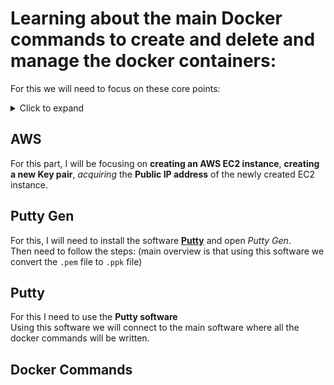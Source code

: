 # Learning about the main Docker commands to create and delete and manage the docker containers:  
For this we will need to focus on these core points:  
<details>
  <summary>Click to expand</summary>
<ul>
  <li><a href="#">AWS</a></li>
  <li><a href="#">Putty Gen</a></li>
  <li><a href="#">Putty</a></li>  
  <li><a href="#">Docker Commands</a></li>
</ul>
</details>  

## AWS  
For this part, I will be focusing on <b>creating an AWS EC2 instance</b>, <b>creating a new Key pair</b>, <i>acquiring</i> the <b>Public IP address</b> of the newly created EC2 instance.  


## Putty Gen  
For this, I will need to install the software <b>[Putty](https://putty.org/)</b> and open <i>Putty Gen</i>.    
Then need to follow the steps:  (main overview is that using this software we convert the `.pem` file to `.ppk` file)  


## Putty  
For this I need to use the <b>Putty software</b>  
Using this software we will connect to the main software where all the docker commands will be written.  


## Docker Commands  

